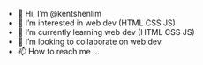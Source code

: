 - 👋 Hi, I’m @kentshenlim
- 👀 I’m interested in web dev (HTML CSS JS)
- 🌱 I’m currently learning web dev (HTML CSS JS)
- 💞️ I’m looking to collaborate on web dev 
- 📫 How to reach me ...

<!---
kentshenlim/kentshenlim is a ✨ special ✨ repository because its `README.md` (this file) appears on your GitHub profile.
You can click the Preview link to take a look at your changes.
--->
